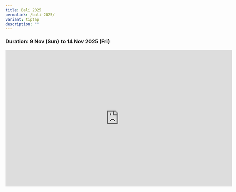 ```yaml
---
title: Bali 2025
permalink: /bali-2025/
variant: tiptap
description: ""
---
```

<h3>Duration: 9 Nov (Sun) to 14 Nov 2025 (Fri)</h3>
<div class="iframe-wrapper">
<iframe height="434" width="720" allowfullscreen="true" frameborder="0" src="https://docs.google.com/presentation/d/e/2PACX-1vRH1kJcYQGj1eTlZxKKw5dhfMa3uo8LDn2gW068xsLtZ99yeiwmXLSnFwzd9FkQlgicXThP9TY5aQEM/pubembed?start=true&amp;loop=true&amp;delayms=3000"></iframe>
</div>
<p></p>